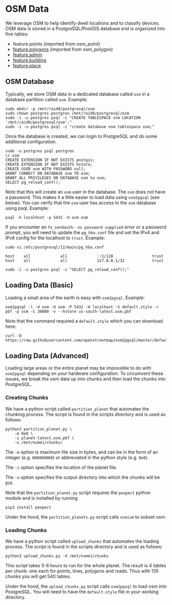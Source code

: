 # OSM Data

We leverage OSM to help identify dwell locations and to classify devices. OSM data is stored in a PostgreSQL/PostGIS database snd is organized into five tables:
 - feature.points (imported from osm_point)
 - [feature.polygons](feature_polygons.md) (imported from osm_polygon)
 - [feature.admin](feature_admin.md)
 - [feature.building](feature_building.md)
 - [feature.place](feature_place.md)




## OSM Database
Typically, we store OSM data in a dedicated database called `osm` in a database partition called `osm`. Example:
```
sudo mkdir -p /mnt/raid0/postgresql/osm
sudo chown postgres.postgres /mnt/raid0/postgresql/osm
sudo -i -u postgres psql -c "CREATE TABLESPACE osm LOCATION '/mnt/raid0/postgresql/osm';"
sudo -i -u postgres psql -c "create database osm tablespace osm;"
```

Once the database is created, we can login to PostgreSQL and do some additional configuration. 
```
sudo -u postgres psql postgres
\c osm
CREATE EXTENSION IF NOT EXISTS postgis;
CREATE EXTENSION IF NOT EXISTS hstore;
CREATE USER osm WITH PASSWORD null;
GRANT CONNECT ON DATABASE osm TO osm;
GRANT ALL PRIVILEGES ON DATABASE osm to osm;
SELECT pg_reload_conf();
```
Note that this will create an `osm` user in the database. The `osm` does not have a password. This makes it a little easier to load data using `osm2pgsql` (see below). You can verify that the `osm` user has access to the `osm` database using psql. Example:
```
psql -h localhost -p 5432 -U osm osm
```
If you encounter an `fe_sendauth: no password supplied` error or a password prompt, you will need to update the `pg_hba.conf` file and set the IPv4 and IPv6 config for the localhost to `trust`. Example:
```
sudo vi /etc/postgresql/12/main/pg_hba.conf

host    all             all             ::1/128                 trust
host    all             all             127.0.0.1/32            trust

sudo -i -u postgres psql -c "SELECT pg_reload_conf();"
```


## Loading Data (Basic)
Loading a small area of the earth is easy with `osm2pgsql`. Example:
```
osm2pgsql -l -d osm -U osm -P 5432 -H localhost -S default.style -r pbf -p osm -C 30000 -v --hstore us-south-latest.osm.pbf
```
Note that the command required a `default.style` which you can download here:
```
curl -O https://raw.githubusercontent.com/openstreetmap/osm2pgsql/master/default.style
```

## Loading Data (Advanced)
Loading large areas or the entire planet may be impossible to do with `osm2pgsql` depending on your hardware configuration. To circumvent these issues, we break the osm data up into chunks and then load the chunks into PostgreSQL.


### Creating Chunks
We have a python script called `partition_planet` that automates the chunking process. The script is found in the scripts directory and is used as follows:
```
python3 partition_planet.py \
    -m 8e8 \
    -i planet-latest.osm.pbf \
    -o /mnt/nvme1/chunks/
```
The `-m` option is maximum file size in bytes, and can be in the form of an integer (e.g. `800000000`) or abbreviated in the python style (e.g. `8e8`).

The `-i` option specifies the location of the planet file.

The `-o` option specifies the output directory into which the chunks will be put.

Note that the `partition_planet.py` script requires the `pexpect` python module and is installed by running 
```
pip3 install pexpect
```
Under the hood, the `partition_planets.py` script calls `osmium` to subset osm.

### Loading Chunks
We have a python script called `upload_chunks` that automates the loading process. The script is found in the scripts directory and is used as follows:

```
python3 upload_chunks.py -d /mnt/nvme1/chunks
```
This script takes 5-6 hours to run for the whole planet. 
The result is 4 tables per chunk: one each for points, lines, polygons and roads. Thus with 135 chunks you will get 540 tables.

Under the hood, the `upload_chunks.py` script calls `osm2pgsql` to load osm into PostgreSQL. You will need to have the `default.style` file in your working directory.
